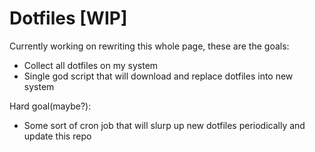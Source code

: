 # Dotfiles [WIP]

Currently working on rewriting this whole page, these are the goals:
- Collect all dotfiles on my system
- Single god script that will download and replace dotfiles into new system

Hard goal(maybe?): 
- Some sort of cron job that will slurp up new dotfiles periodically and update this repo

